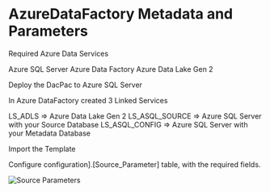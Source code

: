# AzureDataFactory  Metadata  and Parameters

Required Azure Data Services

Azure SQL Server
Azure Data Factory
Azure Data Lake Gen 2

Deploy the DacPac to Azure SQL Server

In Azure DataFactory created 3 Linked Services

LS_ADLS  =>  Azure Data Lake Gen 2 
LS_ASQL_SOURCE =>  Azure SQL Server  with your Source Database
LS_ASQL_CONFIG =>  Azure SQL Server  with your Metadata Database


Import the Template

Configure configuration].[Source_Parameter] table, with the required fields.


![Source Parameters](../images/Source_Parameters.jpg)



